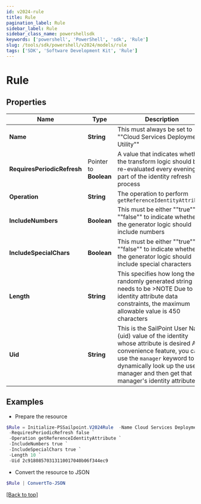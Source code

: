 ```yaml
---
id: v2024-rule
title: Rule
pagination_label: Rule
sidebar_label: Rule
sidebar_class_name: powershellsdk
keywords: ['powershell', 'PowerShell', 'sdk', 'Rule'] 
slug: /tools/sdk/powershell/v2024/models/rule
tags: ['SDK', 'Software Development Kit', 'Rule']
---
```



# Rule

## Properties

Name | Type | Description | Notes
------------ | ------------- | ------------- | -------------
**Name** |  **String** | This must always be set to ""Cloud Services Deployment Utility"" | [required]
**RequiresPeriodicRefresh** |  Pointer to **Boolean** | A value that indicates whether the transform logic should be re-evaluated every evening as part of the identity refresh process | [optional] 
**Operation** |  **String** | The operation to perform `getReferenceIdentityAttribute` | [required]
**IncludeNumbers** |  **Boolean** | This must be either ""true"" or ""false"" to indicate whether the generator logic should include numbers | [required]
**IncludeSpecialChars** |  **Boolean** | This must be either ""true"" or ""false"" to indicate whether the generator logic should include special characters | [required]
**Length** |  **String** | This specifies how long the randomly generated string needs to be   >NOTE Due to identity attribute data constraints, the maximum allowable value is 450 characters  | [required]
**Uid** |  **String** | This is the SailPoint User Name (uid) value of the identity whose attribute is desired  As a convenience feature, you can use the `manager` keyword to dynamically look up the user's manager and then get that manager's identity attribute.  | [required]

## Examples

- Prepare the resource
```powershell
$Rule = Initialize-PSSailpoint.V2024Rule  -Name Cloud Services Deployment Utility `
 -RequiresPeriodicRefresh false `
 -Operation getReferenceIdentityAttribute `
 -IncludeNumbers true `
 -IncludeSpecialChars true `
 -Length 10 `
 -Uid 2c91808570313110017040b06f344ec9
```

- Convert the resource to JSON
```powershell
$Rule | ConvertTo-JSON
```


[[Back to top]](#) 

